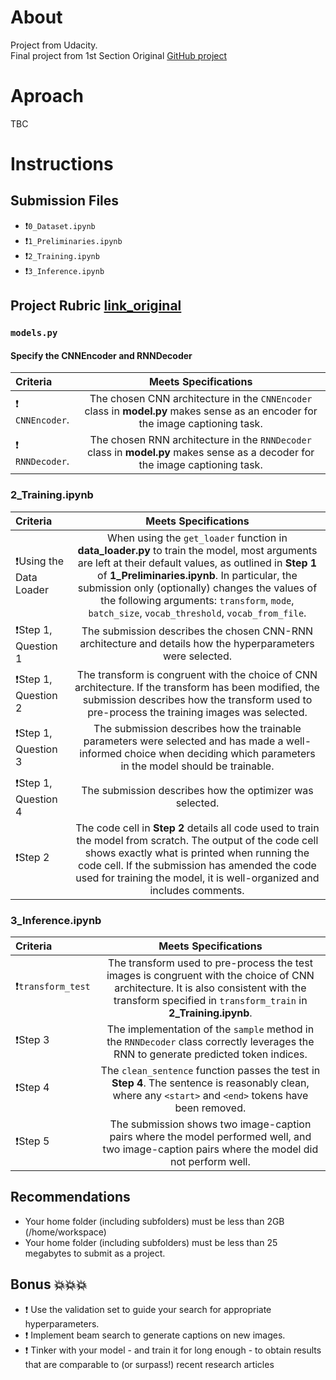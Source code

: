 # About
Project from Udacity. <br>
Final project from 1st Section 
Original [GitHub project](https://github.com/udacity/CVND---Image-Captioning-Project)


# Aproach
TBC

# Instructions

## Submission Files
* :exclamation:`0_Dataset.ipynb`
* :exclamation:`1_Preliminaries.ipynb`
* :exclamation:`2_Training.ipynb`
* :exclamation:`3_Inference.ipynb`

## Project Rubric [link_original](https://review.udacity.com/#!/rubrics/1427/view)

### `models.py`

#### Specify the CNNEncoder and RNNDecoder
| Criteria       		|     Meets Specifications	        			            | 
|:---------------------|:---------------------------------------------------------:| 
| :exclamation: `CNNEncoder`. |  The chosen CNN architecture in the `CNNEncoder` class in **model.py** makes sense as an encoder for the image captioning task.|
| :exclamation: `RNNDecoder`. |  The chosen RNN architecture in the `RNNDecoder` class in **model.py** makes sense as a decoder for the image captioning task.|


### 2_Training.ipynb

| Criteria       		|     Meets Specifications	        			            | 
|:---------------------|:---------------------------------------------------------:| 
| ❗Using the Data Loader |  When using the `get_loader` function in **data_loader.py** to train the model, most arguments are left at their default values, as outlined in **Step 1** of **1_Preliminaries.ipynb**. In particular, the submission only (optionally) changes the values of the following arguments: `transform`, `mode`, `batch_size`, `vocab_threshold`, `vocab_from_file`. |
| ❗Step 1, Question 1 |  The submission describes the chosen CNN-RNN architecture and details how the hyperparameters were selected. |
| ❗Step 1, Question 2 |  The transform is congruent with the choice of CNN architecture. If the transform has been modified, the submission describes how the transform used to pre-process the training images was selected.|
| ❗Step 1, Question 3 |  The submission describes how the trainable parameters were selected and has made a well-informed choice when deciding which parameters in the model should be trainable.|
| ❗Step 1, Question 4 |  The submission describes how the optimizer was selected.|
| ❗Step 2 |  The code cell in **Step 2** details all code used to train the model from scratch. The output of the code cell shows exactly what is printed when running the code cell. If the submission has amended the code used for training the model, it is well-organized and includes comments.|

### 3_Inference.ipynb

| Criteria       		|     Meets Specifications	        			            | 
|:---------------------|:---------------------------------------------------------:| 
| ❗`transform_test` |  The transform used to pre-process the test images is congruent with the choice of CNN architecture. It is also consistent with the transform specified in `transform_train` in **2_Training.ipynb**.| 
| ❗Step 3 | The implementation of the `sample` method in the `RNNDecoder` class correctly leverages the RNN to generate predicted token indices.| 
| ❗Step 4 | The `clean_sentence` function passes the test in **Step 4**. The sentence is reasonably clean, where any `<start>` and `<end>` tokens have been removed.| 
| ❗Step 5 | The submission shows two image-caption pairs where the model performed well, and two image-caption pairs where the model did not perform well.| 


## Recommendations
* Your home folder (including subfolders) must be less than 2GB (/home/workspace)
* Your home folder (including subfolders) must be less than 25 megabytes to submit as a project.


## Bonus :boom::boom::boom:
* ❗ Use the validation set to guide your search for appropriate hyperparameters.
* ❗ Implement beam search to generate captions on new images.
* ❗ Tinker with your model - and train it for long enough - to obtain results that are comparable to (or surpass!) recent research articles

